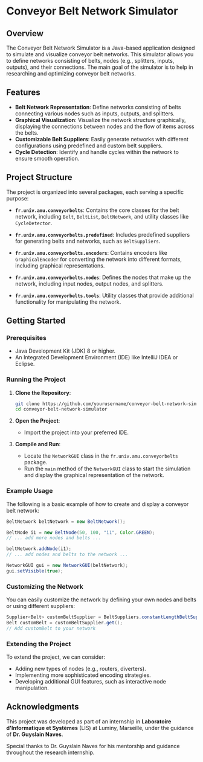 # Conveyor Belt Network Simulator

## Overview

The Conveyor Belt Network Simulator is a Java-based application designed to simulate and visualize conveyor belt networks. This simulator allows you to define networks consisting of belts, nodes (e.g., splitters, inputs, outputs), and their connections. The main goal of the simulator is to help in researching and optimizing conveyor belt networks.

## Features

- **Belt Network Representation**: Define networks consisting of belts connecting various nodes such as inputs, outputs, and splitters.
- **Graphical Visualization**: Visualize the network structure graphically, displaying the connections between nodes and the flow of items across the belts.
- **Customizable Belt Suppliers**: Easily generate networks with different configurations using predefined and custom belt suppliers.
- **Cycle Detection**: Identify and handle cycles within the network to ensure smooth operation.

## Project Structure

The project is organized into several packages, each serving a specific purpose:

- **`fr.univ.amu.conveyorbelts`**: Contains the core classes for the belt network, including `Belt`, `BeltList`, `BeltNetwork`, and utility classes like `CycleDetector`.
  
- **`fr.univ.amu.conveyorbelts.predefined`**: Includes predefined suppliers for generating belts and networks, such as `BeltSuppliers`.

- **`fr.univ.amu.conveyorbelts.encoders`**: Contains encoders like `GraphicalEncoder` for converting the network into different formats, including graphical representations.

- **`fr.univ.amu.conveyorbelts.nodes`**: Defines the nodes that make up the network, including input nodes, output nodes, and splitters.

- **`fr.univ.amu.conveyorbelts.tools`**: Utility classes that provide additional functionality for manipulating the network.

## Getting Started

### Prerequisites

- Java Development Kit (JDK) 8 or higher.
- An Integrated Development Environment (IDE) like IntelliJ IDEA or Eclipse.

### Running the Project

1. **Clone the Repository**:
   ```bash
   git clone https://github.com/yourusername/conveyor-belt-network-simulator.git
   cd conveyor-belt-network-simulator
   ```

2. **Open the Project**:
   - Import the project into your preferred IDE.

3. **Compile and Run**:
   - Locate the `NetworkGUI` class in the `fr.univ.amu.conveyorbelts` package.
   - Run the `main` method of the `NetworkGUI` class to start the simulation and display the graphical representation of the network.

### Example Usage

The following is a basic example of how to create and display a conveyor belt network:

```java
BeltNetwork beltNetwork = new BeltNetwork();

BeltNode i1 = new BeltNode(50, 100, "i1", Color.GREEN);
// ... add more nodes and belts ...

beltNetwork.addNode(i1);
// ... add nodes and belts to the network ...

NetworkGUI gui = new NetworkGUI(beltNetwork);
gui.setVisible(true);
```

### Customizing the Network

You can easily customize the network by defining your own nodes and belts or using different suppliers:

```java
Supplier<Belt> customBeltSupplier = BeltSuppliers.constantLengthBeltSupplier(10);
Belt customBelt = customBeltSupplier.get();
// Add customBelt to your network
```

### Extending the Project

To extend the project, we can consider:

- Adding new types of nodes (e.g., routers, diverters).
- Implementing more sophisticated encoding strategies.
- Developing additional GUI features, such as interactive node manipulation.

## Acknowledgments

This project was developed as part of an internship in **Laboratoire d'Informatique et Systèmes** (LIS) at Luminy, Marseille, under the guidance of **Dr. Guyslain Naves**.

Special thanks to Dr. Guyslain Naves for his mentorship and guidance throughout the research internship.
